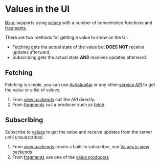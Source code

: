# Values in the UI

[lib-ui](def://) supports using [values](def://) with a number of convenience functions 
and [fragments](def://).

There are two methods for getting a value to show on the UI: 

- Fetching gets the actual state of the value but **DOES NOT** receive updates afterward.
- Subscribing gets the actual state **AND** receives updates afterward.

## Fetching 

Fetching is simple, you can use [AvValueApi](interface://) or any other [service API](def://)
to get the value or a list of values.

1. From [view backends](def://) call the API directly.
2. From [fragments](def://) call a producer such as [fetch](function://AdaptiveFragment).

## Subscribing

Subscribe to [values](def://) to get the value and receive updates from the server until
unsubscribed.

1. From [view backends](def://) create a built-in subscriber, see [Values in view backends](guide://)
2. From [fragments](def://) use one of the [value producers](guide://)